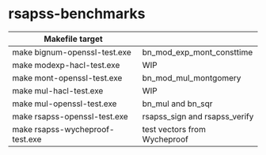 # rsapss-benchmarks

| Makefile target                 |                               | 
| ------------------------------- | ----------------------------- |
| make bignum-openssl-test.exe    | bn_mod_exp_mont_consttime     |
| make modexp-hacl-test.exe       | WIP                           |
| make mont-openssl-test.exe      | bn_mod_mul_montgomery         |
| make mul-hacl-test.exe          | WIP                           |
| make mul-openssl-test.exe       | bn_mul and bn_sqr             |
| make rsapss-openssl-test.exe    | rsapss_sign and rsapss_verify |
| make rsapss-wycheproof-test.exe | test vectors from Wycheproof  |

